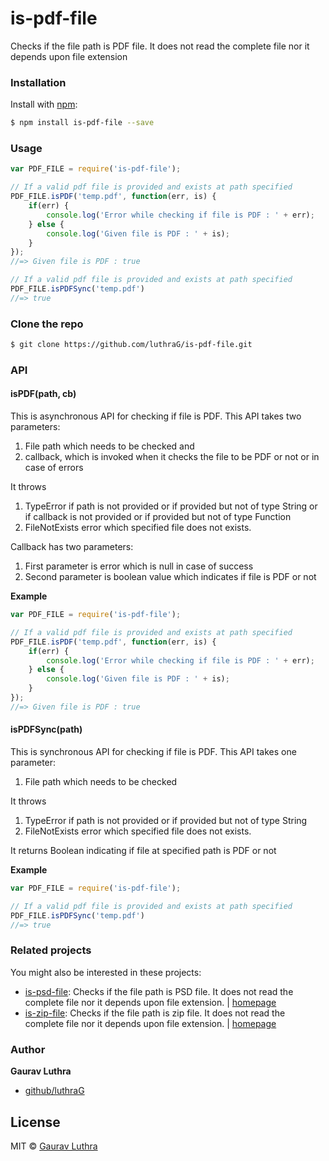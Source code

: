 # is-pdf-file
Checks if the file path is PDF file. It does not read the complete file nor it depends upon file extension

### Installation

Install with [npm](https://www.npmjs.com/):

```sh
$ npm install is-pdf-file --save
```

### Usage

```javascript
var PDF_FILE = require('is-pdf-file');

// If a valid pdf file is provided and exists at path specified
PDF_FILE.isPDF('temp.pdf', function(err, is) {
    if(err) {
        console.log('Error while checking if file is PDF : ' + err);
    } else {
        console.log('Given file is PDF : ' + is);
    }
});
//=> Given file is PDF : true

// If a valid pdf file is provided and exists at path specified
PDF_FILE.isPDFSync('temp.pdf')
//=> true


```

### Clone the repo

```bash
$ git clone https://github.com/luthraG/is-pdf-file.git
```

### API

#### isPDF(path, cb)

This is asynchronous API for checking if file is PDF. This API takes two parameters:
1. File path which needs to be checked and 
2. callback, which is invoked when it checks the file to be PDF or not or in case of errors

It throws
1. TypeError if path is not provided or if provided but not of type String or if callback is not provided or if provided but not of type Function
2. FileNotExists error which specified file does not exists.

Callback has two parameters:
1. First parameter is error which is null in case of success
2. Second parameter is boolean value which indicates if file is PDF or not


**Example**

```javascript
var PDF_FILE = require('is-pdf-file');

// If a valid pdf file is provided and exists at path specified
PDF_FILE.isPDF('temp.pdf', function(err, is) {
    if(err) {
        console.log('Error while checking if file is PDF : ' + err);
    } else {
        console.log('Given file is PDF : ' + is);
    }
});
//=> Given file is PDF : true


```

#### isPDFSync(path)

This is synchronous API for checking if file is PDF. This API takes one parameter:
1. File path which needs to be checked

It throws
1. TypeError if path is not provided or if provided but not of type String
2. FileNotExists error which specified file does not exists.

It returns
Boolean indicating if file at specified path is PDF or not


**Example**

```javascript
var PDF_FILE = require('is-pdf-file');

// If a valid pdf file is provided and exists at path specified
PDF_FILE.isPDFSync('temp.pdf')
//=> true

```

### Related projects

You might also be interested in these projects:

* [is-psd-file](https://www.npmjs.com/package/is-psd-file): Checks if the file path is PSD file. It does not read the complete file nor it depends upon file extension. | [homepage](https://github.com/luthraG/is-psd-file.git)
* [is-zip-file](https://www.npmjs.com/package/is-zip-file): Checks if the file path is zip file. It does not read the complete file nor it depends upon file extension. | [homepage](https://github.com/luthraG/is-zip-file.git)

### Author

**Gaurav Luthra**

* [github/luthraG](https://github.com/luthraG)

## License

MIT © [Gaurav Luthra](luthra.zenith@gmail.com)
